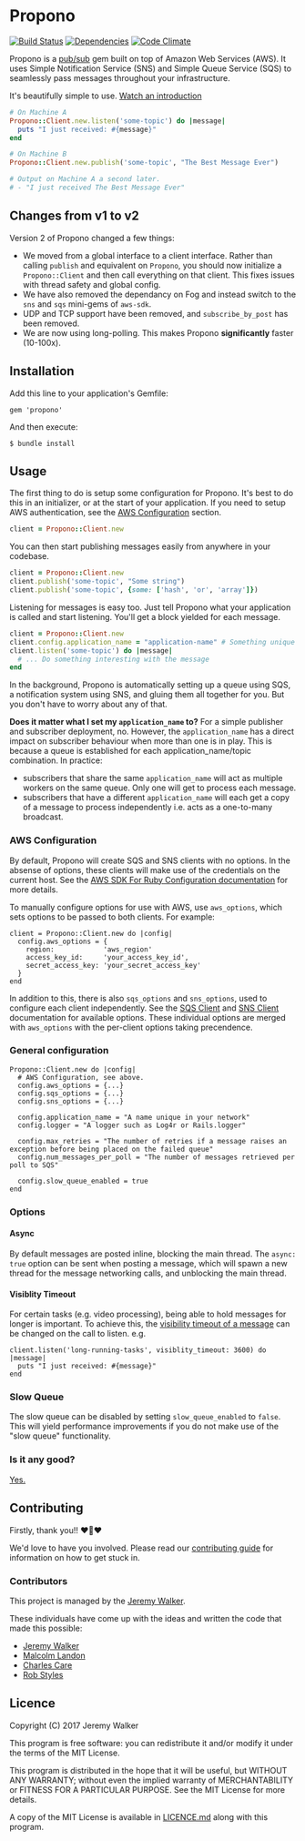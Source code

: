 # Propono

[![Build Status](https://travis-ci.org/iHiD/propono.png)](https://travis-ci.org/iHiD/propono)
[![Dependencies](https://gemnasium.com/iHiD/propono.png?travis)](https://gemnasium.com/iHiD/propono)
[![Code Climate](https://codeclimate.com/github/iHiD/propono.png)](https://codeclimate.com/github/iHiD/propono)

Propono is a [pub/sub](http://en.wikipedia.org/wiki/Publish-subscribe_pattern) gem built on top of Amazon Web Services (AWS). It uses Simple Notification Service (SNS) and Simple Queue Service (SQS) to seamlessly pass messages throughout your infrastructure.

It's beautifully simple to use. [Watch an introduction](https://www.youtube.com/watch?v=ZM3-Gl5DVgM)

```ruby
# On Machine A
Propono::Client.new.listen('some-topic') do |message|
  puts "I just received: #{message}"
end

# On Machine B
Propono::Client.new.publish('some-topic', "The Best Message Ever")

# Output on Machine A a second later.
# - "I just received The Best Message Ever"
```

## Changes from v1 to v2

Version 2 of Propono changed a few things:
- We moved from a global interface to a client interface. Rather than calling `publish` and equivalent on `Propono`, you should now initialize a `Propono::Client` and then call everything on that client. This fixes issues with thread safety and global config.
- We have also removed the dependancy on Fog and instead switch to the `sns` and `sqs` mini-gems of `aws-sdk`.
- UDP and TCP support have been removed, and `subscribe_by_post` has been removed.
- We are now using long-polling. This makes Propono **significantly** faster (10-100x).

## Installation

Add this line to your application's Gemfile:

    gem 'propono'

And then execute:

    $ bundle install

## Usage

The first thing to do is setup some configuration for Propono.
It's best to do this in an initializer, or at the start of your application.
If you need to setup AWS authentication, see the [AWS Configuration](#aws-configuration) section.

```ruby
client = Propono::Client.new
```

You can then start publishing messages easily from anywhere in your codebase.

```ruby
client = Propono::Client.new
client.publish('some-topic', "Some string")
client.publish('some-topic', {some: ['hash', 'or', 'array']})
```

Listening for messages is easy too. Just tell Propono what your application is called and start listening. You'll get a block yielded for each message.

```ruby
client = Propono::Client.new
client.config.application_name = "application-name" # Something unique to this app.
client.listen('some-topic') do |message|
  # ... Do something interesting with the message
end
```
In the background, Propono is automatically setting up a queue using SQS, a notification system using SNS, and gluing them all together for you. But you don't have to worry about any of that.

**Does it matter what I set my `application_name` to?**
For a simple publisher and subscriber deployment, no.
However, the `application_name` has a direct impact on subscriber behaviour when more than one is in play.
This is because a queue is established for each application_name/topic combination. In practice:
* subscribers that share the same `application_name` will act as multiple workers on the same queue. Only one will get to process each message.
* subscribers that have a different `application_name` will each get a copy of a message to process independently i.e. acts as a one-to-many broadcast.

### AWS Configuration

By default, Propono will create SQS and SNS clients with no options.
In the absense of options, these clients will make use of the credentials on the current host.
See the [AWS SDK For Ruby Configuration documentation](https://docs.aws.amazon.com/sdk-for-ruby/v3/developer-guide/setup-config.html) for more details.

To manually configure options for use with AWS, use `aws_options`, which sets options to be passed to both clients. For example:

    client = Propono::Client.new do |config|
      config.aws_options = {
        region:            'aws_region'
        access_key_id:     'your_access_key_id',
        secret_access_key: 'your_secret_access_key'        
      }
    end

In addition to this, there is also `sqs_options` and `sns_options`, used to configure each client independently.
See the [SQS Client](https://docs.aws.amazon.com/sdk-for-ruby/v3/api/Aws/SQS/Client.html#initialize-instance_method) and [SNS Client](https://docs.aws.amazon.com/sdk-for-ruby/v3/api/Aws/SNS/Client.html#initialize-instance_method) documentation for available options.
These individual options are merged with `aws_options` with the per-client options taking precendence.

### General configuration

```
Propono::Client.new do |config|
  # AWS Configuration, see above.
  config.aws_options = {...}
  config.sqs_options = {...}
  config.sns_options = {...}

  config.application_name = "A name unique in your network"
  config.logger = "A logger such as Log4r or Rails.logger"

  config.max_retries = "The number of retries if a message raises an exception before being placed on the failed queue"
  config.num_messages_per_poll = "The number of messages retrieved per poll to SQS"

  config.slow_queue_enabled = true
end
```

### Options

#### Async

By default messages are posted inline, blocking the main thread. The `async: true` option can be sent when posting a message, which will spawn a new thread for the message networking calls, and unblocking the main thread.

#### Visiblity Timeout

For certain tasks (e.g. video processing), being able to hold messages for longer is important. To achieve this, the [visibility timeout of a message](http://docs.aws.amazon.com/AWSSimpleQueueService/latest/SQSDeveloperGuide/sqs-visibility-timeout.html) can be changed on the call to listen. e.g.

```
client.listen('long-running-tasks', visiblity_timeout: 3600) do |message|
  puts "I just received: #{message}"
end
```

### Slow Queue

The slow queue can be disabled by setting `slow_queue_enabled` to `false`. This will yield performance improvements if you do not make use of the "slow queue" functionality.

### Is it any good?

[Yes.](http://news.ycombinator.com/item?id=3067434)

## Contributing

Firstly, thank you!! :heart::sparkling_heart::heart:

We'd love to have you involved. Please read our [contributing guide](https://github.com/iHiD/propono/tree/master/CONTRIBUTING.md) for information on how to get stuck in.

### Contributors

This project is managed by the [Jeremy Walker](http://ihid.co.uk).

These individuals have come up with the ideas and written the code that made this possible:

- [Jeremy Walker](https://github.com/iHiD)
- [Malcolm Landon](https://github.com/malcyL)
- [Charles Care](https://github.com/ccare)
- [Rob Styles](https://github.com/mmmmmrob)

## Licence

Copyright (C) 2017 Jeremy Walker

This program is free software: you can redistribute it and/or modify
it under the terms of the MIT License.

This program is distributed in the hope that it will be useful,
but WITHOUT ANY WARRANTY; without even the implied warranty of
MERCHANTABILITY or FITNESS FOR A PARTICULAR PURPOSE.  See the
MIT License for more details.

A copy of the MIT License is available in [LICENCE.md](https://github.com/iHiD/propono/blob/master/LICENCE.md)
along with this program.
